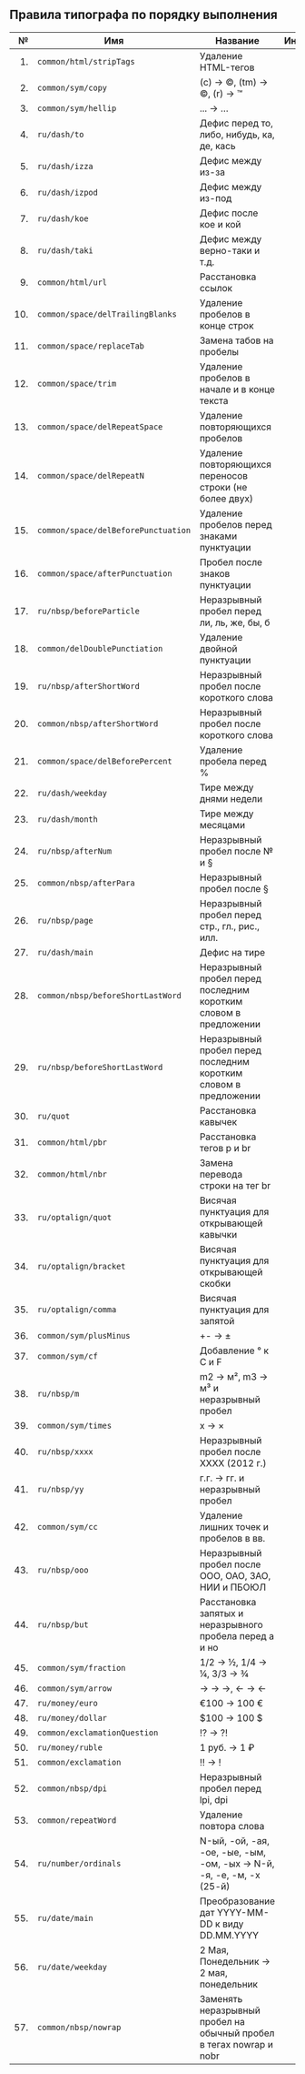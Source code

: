 ## Правила типографа по порядку выполнения

| № | Имя | Название | Индекс | Вкл. |
|--:|-----|----------|-------:|:----:|
| 1. | `common/html/stripTags` | Удаление HTML-тегов | 5 |  |
| 2. | `common/sym/copy` | (c) → ©, (tm) → ©, (r) → ™ | 10 | ✓ |
| 3. | `common/sym/hellip` | ... → … | 20 | ✓ |
| 4. | `ru/dash/to` | Дефис перед то, либо, нибудь, ка, де, кась | 30 | ✓ |
| 5. | `ru/dash/izza` | Дефис между из-за | 33 | ✓ |
| 6. | `ru/dash/izpod` | Дефис между из-под | 35 | ✓ |
| 7. | `ru/dash/koe` | Дефис после кое и кой | 38 | ✓ |
| 8. | `ru/dash/taki` | Дефис между верно-таки и т.д. | 39 | ✓ |
| 9. | `common/html/url` | Расстановка ссылок | 200 | ✓ |
| 10. | `common/space/delTrailingBlanks` | Удаление пробелов в конце строк | 505 | ✓ |
| 11. | `common/space/replaceTab` | Замена табов на пробелы | 510 | ✓ |
| 12. | `common/space/trim` | Удаление пробелов в начале и в конце текста | 530 | ✓ |
| 13. | `common/space/delRepeatSpace` | Удаление повторяющихся пробелов | 540 | ✓ |
| 14. | `common/space/delRepeatN` | Удаление повторяющихся переносов строки (не более двух) | 545 | ✓ |
| 15. | `common/space/delBeforePunctuation` | Удаление пробелов перед знаками пунктуации | 550 | ✓ |
| 16. | `common/space/afterPunctuation` | Пробел после знаков пунктуации | 560 | ✓ |
| 17. | `ru/nbsp/beforeParticle` | Неразрывный пробел перед ли, ль, же, бы, б | 570 | ✓ |
| 18. | `common/delDoublePunctiation` | Удаление двойной пунктуации | 580 | ✓ |
| 19. | `ru/nbsp/afterShortWord` | Неразрывный пробел после короткого слова | 590 | ✓ |
| 20. | `common/nbsp/afterShortWord` | Неразрывный пробел после короткого слова | 590 | ✓ |
| 21. | `common/space/delBeforePercent` | Удаление пробела перед % | 600 | ✓ |
| 22. | `ru/dash/weekday` | Тире между днями недели | 600 | ✓ |
| 23. | `ru/dash/month` | Тире между месяцами | 610 | ✓ |
| 24. | `ru/nbsp/afterNum` | Неразрывный пробел после № и § | 610 | ✓ |
| 25. | `common/nbsp/afterPara` | Неразрывный пробел после § | 610 | ✓ |
| 26. | `ru/nbsp/page` | Неразрывный пробел перед стр., гл., рис., илл. | 610 | ✓ |
| 27. | `ru/dash/main` | Дефис на тире | 620 | ✓ |
| 28. | `common/nbsp/beforeShortLastWord` | Неразрывный пробел перед последним коротким словом в предложении | 620 | ✓ |
| 29. | `ru/nbsp/beforeShortLastWord` | Неразрывный пробел перед последним коротким словом в предложении | 620 | ✓ |
| 30. | `ru/quot` | Расстановка кавычек | 700 | ✓ |
| 31. | `common/html/pbr` | Расстановка тегов p и br | 700 |  |
| 32. | `common/html/nbr` | Замена перевода строки на тег br | 710 |  |
| 33. | `ru/optalign/quot` | Висячая пунктуация для открывающей кавычки | 1000 |  |
| 34. | `ru/optalign/bracket` | Висячая пунктуация для открывающей скобки | 1001 |  |
| 35. | `ru/optalign/comma` | Висячая пунктуация для запятой | 1002 |  |
| 36. | `common/sym/plusMinus` | +- → ± | 1010 | ✓ |
| 37. | `common/sym/cf` | Добавление ° к C и F | 1020 | ✓ |
| 38. | `ru/nbsp/m` | m2 → м², m3 → м³ и неразрывный пробел | 1030 | ✓ |
| 39. | `common/sym/times` | x → × | 1050 | ✓ |
| 40. | `ru/nbsp/xxxx` | Неразрывный пробел после XXXX (2012 г.) | 1060 | ✓ |
| 41. | `ru/nbsp/yy` | г.г. → гг. и неразрывный пробел | 1080 | ✓ |
| 42. | `common/sym/cc` | Удаление лишних точек и пробелов в вв. | 1090 | ✓ |
| 43. | `ru/nbsp/ooo` | Неразрывный пробел после OOO, ОАО, ЗАО, НИИ и ПБОЮЛ | 1100 | ✓ |
| 44. | `ru/nbsp/but` | Расстановка запятых и неразрывного пробела перед а и но | 1110 | ✓ |
| 45. | `common/sym/fraction` | 1/2 → ½, 1/4 → ¼, 3/3 → ¾ | 1120 | ✓ |
| 46. | `common/sym/arrow` | -> → →, <- → ← | 1130 | ✓ |
| 47. | `ru/money/euro` | €100 → 100 € | 1140 | ✓ |
| 48. | `ru/money/dollar` | $100 → 100 $ | 1140 | ✓ |
| 49. | `common/exclamationQuestion` | !? → ?! | 1140 | ✓ |
| 50. | `ru/money/ruble` | 1 руб. → 1 ₽ | 1145 |  |
| 51. | `common/exclamation` | !! → ! | 1150 | ✓ |
| 52. | `common/nbsp/dpi` | Неразрывный пробел перед lpi, dpi | 1150 | ✓ |
| 53. | `common/repeatWord` | Удаление повтора слова | 1200 |  |
| 54. | `ru/number/ordinals` | N-ый, -ой, -ая, -ое, -ые, -ым, -ом, -ых → N-й, -я, -е, -м, -х (25-й) | 1300 | ✓ |
| 55. | `ru/date/main` | Преобразование дат YYYY-MM-DD к виду DD.MM.YYYY | 1300 | ✓ |
| 56. | `ru/date/weekday` | 2 Мая, Понедельник → 2 мая, понедельник | 1310 | ✓ |
| 57. | `common/nbsp/nowrap` | Заменять неразрывный пробел на обычный пробел в тегах nowrap и nobr | 1400 | ✓ |

